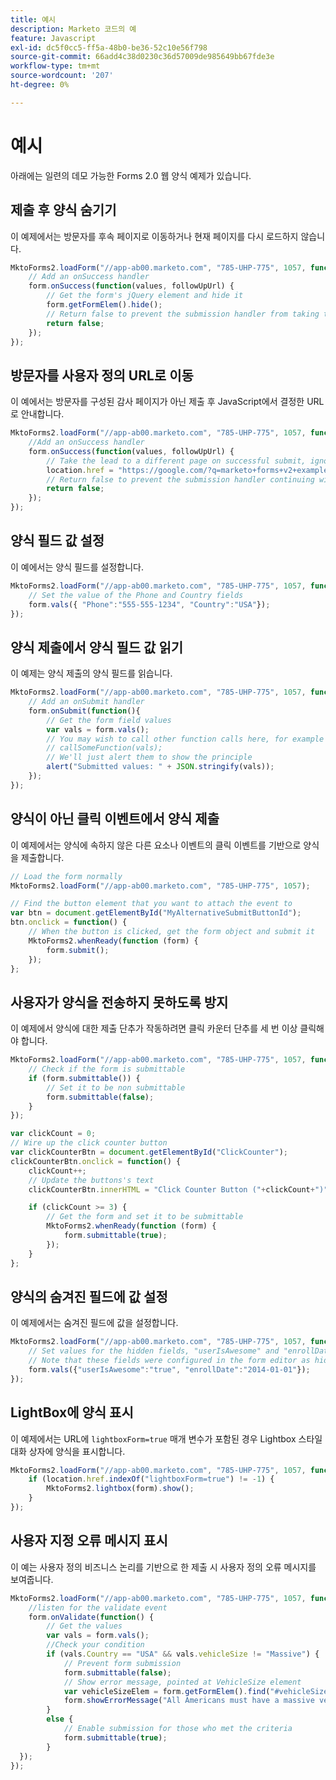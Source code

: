 ```yaml
---
title: 예시
description: Marketo 코드의 예
feature: Javascript
exl-id: dc5f0cc5-ff5a-48b0-be36-52c10e56f798
source-git-commit: 66add4c38d0230c36d57009de985649bb67fde3e
workflow-type: tm+mt
source-wordcount: '207'
ht-degree: 0%

---
```


# 예시

아래에는 일련의 데모 가능한 Forms 2.0 웹 양식 예제가 있습니다.

## 제출 후 양식 숨기기

이 예제에서는 방문자를 후속 페이지로 이동하거나 현재 페이지를 다시 로드하지 않습니다.

```javascript
MktoForms2.loadForm("//app-ab00.marketo.com", "785-UHP-775", 1057, function(form) {
    // Add an onSuccess handler
    form.onSuccess(function(values, followUpUrl) {
        // Get the form's jQuery element and hide it
        form.getFormElem().hide();
        // Return false to prevent the submission handler from taking the lead to the follow up url
        return false;
    });
});
```

## 방문자를 사용자 정의 URL로 이동

이 예에서는 방문자를 구성된 감사 페이지가 아닌 제출 후 JavaScript에서 결정한 URL로 안내합니다.

```javascript
MktoForms2.loadForm("//app-ab00.marketo.com", "785-UHP-775", 1057, function(form) {
    //Add an onSuccess handler
    form.onSuccess(function(values, followUpUrl) {
        // Take the lead to a different page on successful submit, ignoring the form's configured followUpUrl
        location.href = "https://google.com/?q=marketo+forms+v2+examples";
        // Return false to prevent the submission handler continuing with its own processing
        return false;
    });
});
```

## 양식 필드 값 설정

이 예에서는 양식 필드를 설정합니다.

```javascript
MktoForms2.loadForm("//app-ab00.marketo.com", "785-UHP-775", 1057, function(form) {
    // Set the value of the Phone and Country fields
    form.vals({ "Phone":"555-555-1234", "Country":"USA"});
});
```

## 양식 제출에서 양식 필드 값 읽기

이 예제는 양식 제출의 양식 필드를 읽습니다.

```javascript
MktoForms2.loadForm("//app-ab00.marketo.com", "785-UHP-775", 1057, function(form) {
    // Add an onSubmit handler
    form.onSubmit(function(){
        // Get the form field values
        var vals = form.vals();
        // You may wish to call other function calls here, for example to fire google analytics tracking or the like
        // callSomeFunction(vals);
        // We'll just alert them to show the principle
        alert("Submitted values: " + JSON.stringify(vals));
    });
}); 
```

## 양식이 아닌 클릭 이벤트에서 양식 제출

이 예제에서는 양식에 속하지 않은 다른 요소나 이벤트의 클릭 이벤트를 기반으로 양식을 제출합니다.

```javascript
// Load the form normally
MktoForms2.loadForm("//app-ab00.marketo.com", "785-UHP-775", 1057);

// Find the button element that you want to attach the event to
var btn = document.getElementById("MyAlternativeSubmitButtonId");
btn.onclick = function() {
    // When the button is clicked, get the form object and submit it
    MktoForms2.whenReady(function (form) {
        form.submit();
    });
};
```

## 사용자가 양식을 전송하지 못하도록 방지

이 예제에서 양식에 대한 제출 단추가 작동하려면 클릭 카운터 단추를 세 번 이상 클릭해야 합니다.

```javascript
MktoForms2.loadForm("//app-ab00.marketo.com", "785-UHP-775", 1057, function (form) { 
    // Check if the form is submittable
    if (form.submittable()) {
        // Set it to be non submittable
        form.submittable(false);
    }
});

var clickCount = 0;
// Wire up the click counter button
var clickCounterBtn = document.getElementById("ClickCounter");
clickCounterBtn.onclick = function() {
    clickCount++;
    // Update the buttons's text
    clickCounterBtn.innerHTML = "Click Counter Button ("+clickCount+")";

    if (clickCount >= 3) {
        // Get the form and set it to be submittable
        MktoForms2.whenReady(function (form) {
            form.submittable(true);
        });
    }
};
```

## 양식의 숨겨진 필드에 값 설정

이 예제에서는 숨겨진 필드에 값을 설정합니다.

```javascript
MktoForms2.loadForm("//app-ab00.marketo.com", "785-UHP-775", 1057, function (form) { 
    // Set values for the hidden fields, "userIsAwesome" and "enrollDate"
    // Note that these fields were configured in the form editor as hidden fields already
    form.vals({"userIsAwesome":"true", "enrollDate":"2014-01-01"});
});
```

## LightBox에 양식 표시

이 예제에서는 URL에 `lightboxForm=true` 매개 변수가 포함된 경우 Lightbox 스타일 대화 상자에 양식을 표시합니다.

```javascript
MktoForms2.loadForm("//app-ab00.marketo.com", "785-UHP-775", 1057, function (form) { 
    if (location.href.indexOf("lightboxForm=true") != -1) {
        MktoForms2.lightbox(form).show();
    }
});
```

## 사용자 지정 오류 메시지 표시

이 예는 사용자 정의 비즈니스 논리를 기반으로 한 제출 시 사용자 정의 오류 메시지를 보여줍니다.

```javascript
MktoForms2.loadForm("//app-ab00.marketo.com", "785-UHP-775", 1057, function (form) { 
    //listen for the validate event
    form.onValidate(function() {
        // Get the values
        var vals = form.vals();
        //Check your condition
        if (vals.Country == "USA" && vals.vehicleSize != "Massive") {
            // Prevent form submission
            form.submittable(false);
            // Show error message, pointed at VehicleSize element
            var vehicleSizeElem = form.getFormElem().find("#vehicleSize");
            form.showErrorMessage("All Americans must have a massive vehicle", vehicleSizeElem);
        }
        else {
            // Enable submission for those who met the criteria
            form.submittable(true);
        }
  });
});
```
